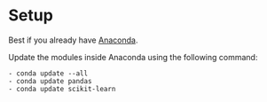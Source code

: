 # Setup
Best if you already have [Anaconda](https://store.continuum.io/cshop/anaconda/).

Update the modules inside Anaconda using the following command:
    
    - conda update --all
    - conda update pandas
    - conda update scikit-learn